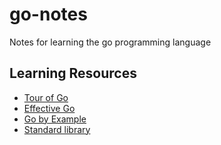 # go-notes
Notes for learning the go programming language

## Learning Resources
- [Tour of Go](https://go.dev/tour/list)
- [Effective Go](https://go.dev/doc/effective_go)
- [Go by Example](https://gobyexample.com/)
- [Standard library](https://pkg.go.dev/std)

